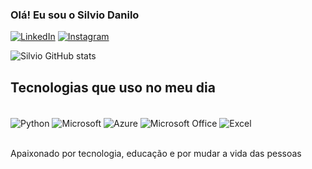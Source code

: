 
### Olá! Eu sou o Silvio Danilo

[![LinkedIn](https://img.shields.io/badge/LinkedIn-0077B5?style=for-the-badge&logo=linkedin&logoColor=white)](https://www.instagram.com/silvio.df/)
[![Instagram](https://img.shields.io/badge/Instagram-E4405F?style=for-the-badge&logo=instagram&logoColor=white)](https://www.instagram.com/silvio.df/)

![Silvio GitHub stats](https://github-readme-stats.vercel.app/api?username=Silviodf&show_icons=true&theme=dracula)

## Tecnologias que uso no meu dia

<div style="display: inline_block"><br/>
    <img align="center" alt="Python" src="https://img.shields.io/badge/Python-14354C?style=for-the-badge&logo=python&logoColor=white" />
    <img align="center" alt="Microsoft" src="https://img.shields.io/badge/Microsoft-666666?style=for-the-badge&logo=microsoft&logoColor=white" />
    <img align="center" alt="Azure" src="https://img.shields.io/badge/Microsoft_Azure-0089D6?style=for-the-badge&logo=microsoft-azure&logoColor=white" />
    <img align="center" alt="Microsoft Office" src="https://img.shields.io/badge/Microsoft_Office-D83B01?style=for-the-badge&logo=microsoft-office&logoColor=white" />
    <img align="center" alt="Excel" src="https://img.shields.io/badge/Microsoft_Excel-217346?style=for-the-badge&logo=microsoft-excel&logoColor=white" />
</div><br />

Apaixonado por tecnologia, educação e por mudar a vida das pessoas
